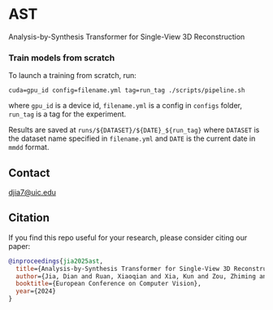 # AST
Analysis-by-Synthesis Transformer for Single-View 3D Reconstruction 
### Train models from scratch

To launch a training from scratch, run:

```
cuda=gpu_id config=filename.yml tag=run_tag ./scripts/pipeline.sh
```

where `gpu_id` is a device id, `filename.yml` is a config in `configs` folder, `run_tag` is a tag for the experiment.

Results are saved at `runs/${DATASET}/${DATE}_${run_tag}` where `DATASET` is the dataset name 
specified in `filename.yml` and `DATE` is the current date in `mmdd` format.

## Contact
djia7@uic.edu

## Citation
If you find this repo useful for your research, please consider citing our paper:

```bibtex
@inproceedings{jia2025ast,
  title={Analysis-by-Synthesis Transformer for Single-View 3D Reconstruction },
  author={Jia, Dian and Ruan, Xiaoqian and Xia, Kun and Zou, Zhiming and Wang, Le and Tang, Wei},
  booktitle={European Conference on Computer Vision},
  year={2024}
}
```
